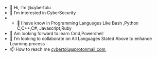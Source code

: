 - 👋 Hi, I’m @cybertolu
- 👀 I’m interested in CyberSecurity
- - 🌱 I have know in Programming Langueges Like Bash ,Python C,C++,C#, Javascript,Ruby
- 🌱 Am looking forward to learn Cmd,Powershell
- 💞️ I’m looking to collaborate on All Languages Stated Above to enhance Learning process
- 📫 How to reach me cybertolu@protonmail.com, 
<!---
cybertolu/cybertolu is a ✨ special ✨ repository because its `README.md` (this file) appears on your GitHub profile.
You can click the Preview link to take a look at your changes.
--->
